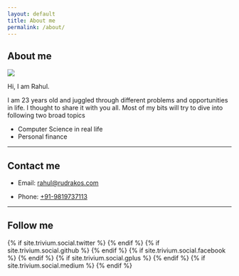 ```yaml
---
layout: default
title: About me
permalink: /about/
---
```


## About me

<img class="profile-picture" src="{{ site.url }}/assets/images/profile.jpg">

Hi, I am Rahul.

I am 23 years old and juggled through different problems and opportunities in life. I thought to share it with you all. Most of my bits will try to dive into following two broad topics

  * Computer Science in real life
  * Personal finance

---

## Contact me

* Email: [rahul@rudrakos.com](mailto:rahul@rudrakos.com)

* Phone: [+91-9819737113](tel:+91-9819737113)

---

## Follow me
<div class="social-icon">
  {% if site.trivium.social.twitter %}
  <a id="twitter-ic" href="https://twitter.com/{{ site.trivium.social.twitter }}" target="_blank">
    <i class="fa fa-twitter fa-lg"></i>
  </a>
  {% endif %}
  {% if site.trivium.social.github %}
  <a id="git-ic" href="https://github.com/{{ site.trivium.social.github }}" target="_blank">
    <i class="fa fa-github-square fa-lg"></i>
  </a>
  {% endif %}
  {% if site.trivium.social.facebook %}
  <a id="fb-ic" href="https://facebook.com/{{ site.trivium.social.facebook }}" target="_blank">
    <i class="fa fa-facebook-square fa-lg"></i>
  </a>
  {% endif %}
  {% if site.trivium.social.gplus %}
  <a id="gplus-ic" href="https://plus.google.com/{{ site.trivium.social.gplus }}" target="_blank">
    <i class="fa fa-google-plus-square fa-lg"></i>
  </a>
  {% endif %}
  {% if site.trivium.social.medium %}
  <a id="medium-ic" href="https://medium.com/@{{ site.trivium.social.medium }}" target="_blank">
    <i class="fa fa-medium fa-lg"></i>
  </a>
  {% endif %}
</div>

